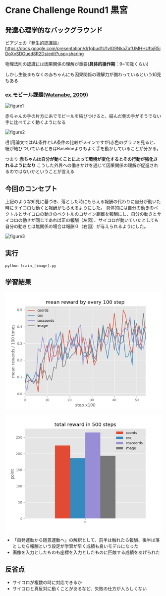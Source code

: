 # Crane Challenge Round1 黒宮
## 発達心理学的なバックグラウンド
ピアジェの『発生的認識論』
https://docs.google.com/presentation/d/1gbud1U1vlG9NkaZqfUMHHUfbjR5iDoXvSDOued8R2Ds/edit?usp=sharing

物理法則の認識には因果関係の理解が重要(**具体的操作期**：9~10歳くらい)

しかし生後まもなくの赤ちゃんにも因果関係の理解力が備わっているという知見もある

### ex.モビール課題([Watanabe, 2009](http://www.sciencedirect.com/science/article/pii/S0163638308001112))
![figure1](http://ars.els-cdn.com/content/image/1-s2.0-S0163638308001112-gr1.jpg)

赤ちゃんの手の片方に糸でモビールを結びつけると、結んだ側の手がそうでない手に比べてよく動くようになる

![figure2](http://ars.els-cdn.com/content/image/1-s2.0-S0163638308001112-gr3.jpg)

(引用論文ではAL条件とLA条件の比較がメインですが)赤色のグラフを見ると、紐が結びついているときはBaselineよりもよく手を動かしていることが分かる。

つまり __赤ちゃんは自分が動くことによって環境が変化するとその行動が強化されるようになり__ こうした外界への働きかけを通じて因果関係の理解が促進されるのではないかということが言える

## 今回のコンセプト
上記のような知見に基づき、落とした時にもらえる報酬の代わりに自分が動いた時にサイコロも動くと報酬がもらえるようにした。
具体的には自分の動きのベクトルとサイコロの動きのベクトルのコサイン距離を報酬にし、自分の動きとサイコロの動きが同じであれば正の報酬（左図）、サイコロが動いていたとしても自分の動きとは無関係の場合は報酬０（右図）が与えられるようにした。

![figure3](https://docs.google.com/drawings/d/1FpnXTANDI_mWe0Tli5q8tpTR1Op9_q9mTwQhJiNcdSw/pub?w=480&amp;h=360)

## 実行
`python train_[image].py`

## 学習結果

![learning_curve](./png/learning_curve2.png)

![result](./png/result2.png)

+ 「自発運動から随意運動へ」の解釈として、前半は触れたら報酬、後半は落としたら報酬という設定が学習が早く成績も良いモデルになった
+ 画像を入力としたものも座標を入力としたものに匹敵する成績をあげられた


## 反省点
+ サイコロが複数の時に対応できるか
+ サイコロと真反対に動くことがあるなど、失敗の仕方が人らしくない
